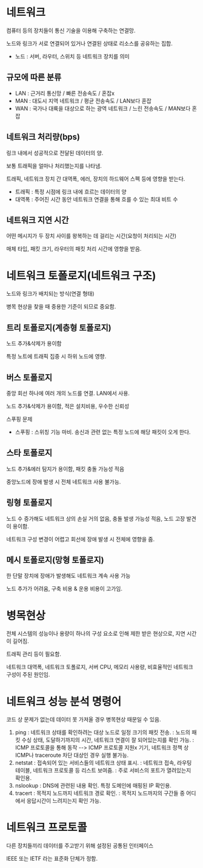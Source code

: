 # 네트워크

컴퓨터 등의 장치들이 통신 기술을 이용해 구축하는 연결망.

노드와 링크가 서로 연결되어 있거나 연결된 상태로 리소스를 공유하는 집합.

* 노드 : 서버, 라우터, 스위치 등 네트워크 장치를 의미

## 규모에 따른 분류
* LAN : 근거리 통신망 / 빠른 전송속도 / 혼잡x
* MAN : 대도시 지역 네트워크 / 평균 전송속도 / LAN보다 혼잡
* WAN : 국가나 대륙을 대상으로 하는 광역 네트워크 / 느린 전송속도 / MAN보다 혼잡

## 네트워크 처리량(bps)

링크 내에서 성공적으로 전달된 데이터의 양.

보통 트래픽을 얼마나 처리했는지를 나타냄.

트래픽, 네트워크 장치 간 대역폭, 에러, 장치의 하드웨어 스펙 등에 영향을 받는다.

* 트래픽 : 특정 시점에 링크 내에 흐르는 데이터의 양
* 대역폭 : 주어진 시간 동안 네트워크 연결을 통해 흐를 수 있는 최대 비트 수

## 네트워크 지연 시간

어떤 메시지가 두 장치 사이를 왕복하는 데 걸리는 시간(요청이 처리되는 시간)

매체 타입, 패킷 크기, 라우터의 패킷 처리 시간에 영향을 받음.

# 네트워크 토폴로지(네트워크 구조)
노드와 링크가 배치되는 방식(연결 형태)

병목 현상을 찾을 때 중용한 기준이 되므로 중요함.

## 트리 토폴로지(계층형 토폴로지)
노드 추가&삭제가 용이함

특정 노트에 트래픽 집중 시 하위 노드에 영향.

## 버스 토폴로지
중앙 회선 하나에 여러 개의 노드를 연결. LAN에서 사용.

노드 추가&삭제가 용이함, 적은 설치비용, 우수한 신뢰성

스푸핑 문제
* 스푸핑 : 스위칭 기능 마비. 송신과 관련 없는 특정 노드에 해당 패킷이 오게 한다.

## 스타 토폴로지
노드 추가&에러 탐지가 용이함, 패킷 충돌 가능성 적음

중앙노드에 장애 발생 시 전체 네트워크 사용 불가능.

## 링형 토폴로지
노드 수 증가해도 네트워크 상의 손실 거의 없음, 충돌 발생 가능성 적음, 노드 고장 발견이 용이함.

네트워크 구성 변경이 어렵고 회선에 장애 발생 시 전체에 영향을 줌.

## 메시 토폴로지(망형 토폴로지)
한 단말 장치에 장애가 발생해도 네트워크 계속 사용 가능

노드 추가가 어려움, 구축 비용 & 운용 비용이 고가임.

# 병목현상
전체 시스템의 성능이나 용량이 하나의 구성 요소로 인해 제한 받은 현상으로, 지연 시간이 길어짐.

트래픽 관리 등이 필요함.

네트워크 대역폭, 네트워크 토폴로지, 서버 CPU, 메모리 사용량, 비효율적인 네트워크 구성이 주된 원인임.

# 네트워크 성능 분석 명령어
코드 상 문제가 없는데 데이터 못 가져올 경우 병목현상 때문일 수 있음.

1) ping : 네트워크 상태를 확인하려는 대상 노드로 일정 크기의 패킷 전송.
        : 노드의 패킷 수싱 상태, 도달하기까지의 시간, 네트워크 연결이 잘 되어있는지를 확인 가능.
        : ICMP 프로토콜을 통해 동작 --> ICMP 프로토콜 지원x 기기, 네트워크 정책 상 ICMP나 traceroute 차단 대상인 경우 실행 불가능.
2) netstat : 접속되어 있는 서비스들의 네트워크 상태 표시.
           : 네트워크 접속, 라우팅 테이블, 네트워크 프로토콜 등 리스트 보여줌.
            : 주로 서비스의 포트가 열려있는지 확인용.
4) nslookup : DNS에 관련된 내용 확인. 특정 도메인에 매핑된 IP 확인용.
5) tracert : 목적지 노드까지 네트워크 경로 확인.
            : 목적지 노드까지의 구간들 중 어디에서 응답시간이 느려지는지 확인 가능.

# 네트워크 프로토콜
다른 장치들끼리 데이터를 주고받기 위해 설정된 공통된 인터페이스

IEEE 또는 IETF 라는 표준화 단체가 정함.

